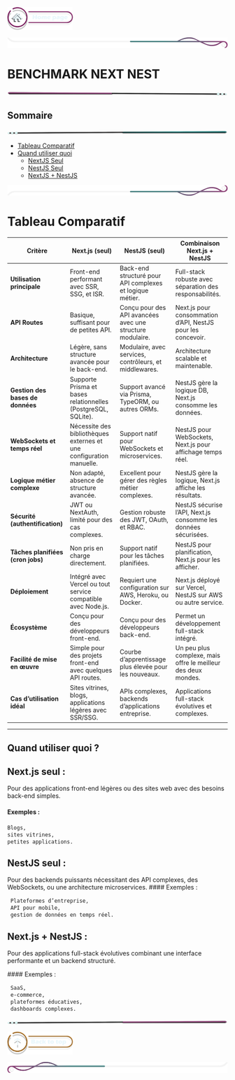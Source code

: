  <a href="../README.md">
  <img src="../assets/button/home_page.png" alt="Home page" style="width: 150px; height: auto;">
</a>

![border](../assets/line/border_deco_rt.png)

# BENCHMARK NEXT NEST

![border](../assets/line/line-pink-point_l.png)

## Sommaire
![border](../assets/line/line-teal-point_r.png)

- [Tableau Comparatif](#tableau-comparatif)
- [Quand utiliser quoi](#quand-utiliser-quoi-)
  - [NextJS Seul](#nextjs-seul-)
  - [NestJS Seul](#nextjs-seul-)
  - [NextJS + NestJS](#nextjs-seul-)

![border](../assets/line/border_deco_rb.png)

# Tableau Comparatif

| **Critère**                         | **Next.js (seul)**                                              | **NestJS (seul)**                                             | **Combinaison Next.js + NestJS**                               |
|-------------------------------------|-----------------------------------------------------------------|--------------------------------------------------------------|--------------------------------------------------------------|
| **Utilisation principale**          | Front-end performant avec SSR, SSG, et ISR.                    | Back-end structuré pour API complexes et logique métier.     | Full-stack robuste avec séparation des responsabilités.      |
| **API Routes**                      | Basique, suffisant pour de petites API.                        | Conçu pour des API avancées avec une structure modulaire.    | Next.js pour consommation d’API, NestJS pour les concevoir. |
| **Architecture**                    | Légère, sans structure avancée pour le back-end.               | Modulaire, avec services, contrôleurs, et middlewares.       | Architecture scalable et maintenable.                       |
| **Gestion des bases de données**    | Supporte Prisma et bases relationnelles (PostgreSQL, SQLite).  | Support avancé via Prisma, TypeORM, ou autres ORMs.          | NestJS gère la logique DB, Next.js consomme les données.     |
| **WebSockets et temps réel**        | Nécessite des bibliothèques externes et une configuration manuelle. | Support natif pour WebSockets et microservices.              | NestJS pour WebSockets, Next.js pour affichage temps réel.  |
| **Logique métier complexe**         | Non adapté, absence de structure avancée.                      | Excellent pour gérer des règles métier complexes.            | NestJS gère la logique, Next.js affiche les résultats.       |
| **Sécurité (authentification)**     | JWT ou NextAuth, limité pour des cas complexes.                | Gestion robuste des JWT, OAuth, et RBAC.                    | NestJS sécurise l’API, Next.js consomme les données sécurisées. |
| **Tâches planifiées (cron jobs)**   | Non pris en charge directement.                                | Support natif pour les tâches planifiées.                    | NestJS pour planification, Next.js pour les afficher.        |
| **Déploiement**                     | Intégré avec Vercel ou tout service compatible avec Node.js.    | Requiert une configuration sur AWS, Heroku, ou Docker.       | Next.js déployé sur Vercel, NestJS sur AWS ou autre service. |
| **Écosystème**                      | Conçu pour des développeurs front-end.                         | Conçu pour des développeurs back-end.                        | Permet un développement full-stack intégré.                  |
| **Facilité de mise en œuvre**       | Simple pour des projets front-end avec quelques API routes.     | Courbe d’apprentissage plus élevée pour les nouveaux.        | Un peu plus complexe, mais offre le meilleur des deux mondes. |
| **Cas d’utilisation idéal**         | Sites vitrines, blogs, applications légères avec SSR/SSG.      | APIs complexes, backends d’applications entreprise.          | Applications full-stack évolutives et complexes.             |

----

## Quand utiliser quoi ?
## Next.js seul :

Pour des applications front-end légères ou des sites web avec des besoins back-end simples.

#### Exemples :
```
Blogs, 
sites vitrines, 
petites applications.
```

## NestJS seul :

Pour des backends puissants nécessitant des API complexes, des WebSockets, ou une architecture microservices.
#### Exemples :
```
 Plateformes d’entreprise, 
 API pour mobile, 
 gestion de données en temps réel.
```

## Next.js + NestJS :

Pour des applications full-stack évolutives combinant une interface performante et un backend structuré.

#### Exemples :
```
 SaaS,
 e-commerce,
 plateformes éducatives,
 dashboards complexes.
```

![border](../assets/line/line-pink-point_r.png)

<a href="#sommaire">
  <img src="../assets/button/back_to_top.png" alt="Back to top" style="width: 150px; height: auto;">
</a>

![border](../assets/line/border_deco_l.png)
